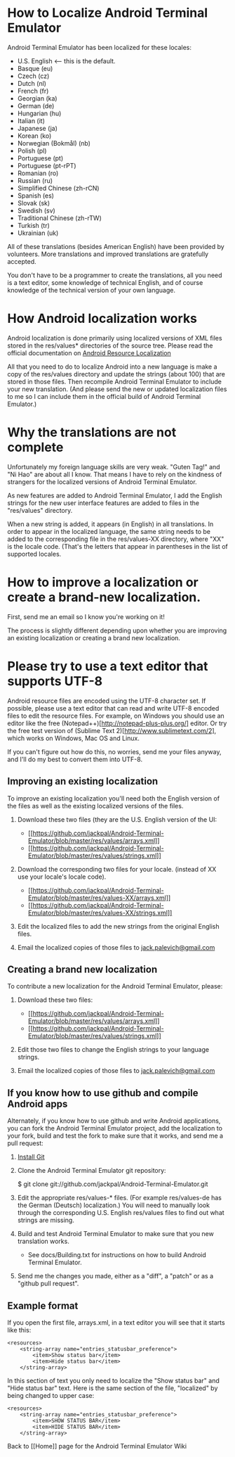 # How to Localize Android Terminal Emulator

Android Terminal Emulator has been localized for these locales:

+ U.S. English <-- this is the default.
+ Basque (eu)
+ Czech (cz)
+ Dutch (nl)
+ French (fr)
+ Georgian (ka)
+ German (de)
+ Hungarian (hu)
+ Italian (it)
+ Japanese (ja)
+ Korean (ko)
+ Norwegian (Bokmål) (nb)
+ Polish (pl)
+ Portuguese (pt)
+ Portuguese (pt-rPT)
+ Romanian (ro)
+ Russian (ru)
+ Simplified Chinese (zh-rCN)
+ Spanish (es)
+ Slovak (sk)
+ Swedish (sv)
+ Traditional Chinese (zh-rTW)
+ Turkish (tr)
+ Ukrainian (uk)

All of these translations (besides American English) have been provided by volunteers. More translations and improved translations are gratefully accepted.

You don't have to be a programmer to create the translations, all you need is a text editor, some knowledge of technical English, and of course knowledge of the technical version of your own language.

# How Android localization works

Android localization is done primarily using localized versions of XML files stored in the res/values* directories of the source tree. Please read the official documentation on [Android Resource Localization](http://developer.android.com/guide/topics/resources/localization.html)

All that you need to do to localize Android into a new language is make a copy of the res/values directory and update the strings (about 100) that are stored in those files. Then recompile Android Terminal Emulator to include your new translation. (And please send the new or updated localization files to me so I can include them in the official build of Android Terminal Emulator.) 

# Why the translations are not complete

Unfortunately my foreign language skills are very weak. "Guten Tag!" and "Ni Hao" are about all I know. That means I have to rely on the kindness of strangers for the localized versions of Android Terminal Emulator.

As new features are added to Android Terminal Emulator, I add the English strings for the new user interface features are added to files in the "res/values" directory.

When a new string is added, it appears (in English) in all translations. In order to appear in the localized language, the same string needs to be added to the corresponding file in the res/values-XX directory, where "XX" is the locale code. (That's the letters that appear in parentheses in the list of supported locales.  

# How to improve a localization or create a brand-new localization.

First, send me an email so I know you're working on it!

The process is slightly different depending upon whether you are improving an existing localization or creating a brand new localization.

# Please try to use a text editor that supports UTF-8

Android resource files are encoded using the UTF-8 character set. If possible, please use a text editor
that can read and write UTF-8 encoded files to edit the resource files. For example, on Windows you should
use an editor like the free (Notepad++)[http://notepad-plus-plus.org/] editor. Or try the free test version
of (Sublime Text 2)[http://www.sublimetext.com/2], which works on Windows, Mac OS and Linux.

If you can't figure out how do this, no worries, send me your files anyway, and I'll do my best to
convert them into UTF-8.

## Improving an existing localization

To improve an existing localization you'll need both the English version of the files as well as the existing localized versions of the files.

1. Download these two files (they are the U.S. English version of the UI:

    * [[https://github.com/jackpal/Android-Terminal-Emulator/blob/master/res/values/arrays.xml]]
    * [[https://github.com/jackpal/Android-Terminal-Emulator/blob/master/res/values/strings.xml]]

2. Download the corresponding two files for your locale. (instead of XX use your locale's locale code).

    * [[https://github.com/jackpal/Android-Terminal-Emulator/blob/master/res/values-XX/arrays.xml]]
    * [[https://github.com/jackpal/Android-Terminal-Emulator/blob/master/res/values-XX/strings.xml]]

3. Edit the localized files to add the new strings from the original English files.
4. Email the localized copies of those files to jack.palevich@gmail.com

## Creating a brand new localization

To contribute a new localization for the Android Terminal Emulator, please:

1. Download these two files:

    * [[https://github.com/jackpal/Android-Terminal-Emulator/blob/master/res/values/arrays.xml]]
    * [[https://github.com/jackpal/Android-Terminal-Emulator/blob/master/res/values/strings.xml]]

2. Edit those two files to change the English strings to your language strings.
3. Email the localized copies of those files to jack.palevich@gmail.com

## If you know how to use github and compile Android apps

Alternately, if you know how to use github and write Android applications, you can fork the Android Terminal Emulator project, add the localization to your fork, build and test the fork to make sure that it works, and send me a pull request:

1. [Install Git](http://git-scm.com/)
2. Clone the Android Terminal Emulator git repository:

    $ git clone git://github.com/jackpal/Android-Terminal-Emulator.git

3. Edit the appropriate res/values-* files. (For example res/values-de has the German (Deutsch) localization.) You will need to manually look through the corresponding U.S. English res/values files to find out what strings are missing.

4. Build and test Android Terminal Emulator to make sure that you new translation works.

    + See docs/Building.txt for instructions on how to build Android Terminal Emulator.

5. Send me the changes you made, either as a "diff", a "patch" or as a "github pull request".

## Example format

If you open the first file, arrays.xml, in a text editor you will see that it starts like this:

    <resources>
        <string-array name="entries_statusbar_preference">
            <item>Show status bar</item>
            <item>Hide status bar</item>
        </string-array>

In this section of text you only need to localize the "Show status bar" and "Hide status bar" text. Here is the same section of the file, "localized" by being changed to upper case:

    <resources>
        <string-array name="entries_statusbar_preference">
            <item>SHOW STATUS BAR</item>
            <item>HIDE STATUS BAR</item>
        </string-array>

Back to [[Home]] page for the Android Terminal Emulator Wiki